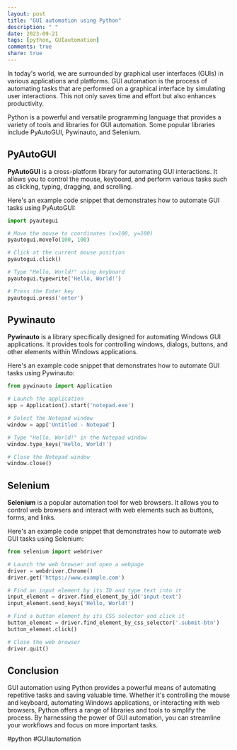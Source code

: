 ```yaml
---
layout: post
title: "GUI automation using Python"
description: " "
date: 2023-09-21
tags: [python, GUIautomation]
comments: true
share: true
---
```


In today's world, we are surrounded by graphical user interfaces (GUIs) in various applications and platforms. GUI automation is the process of automating tasks that are performed on a graphical interface by simulating user interactions. This not only saves time and effort but also enhances productivity.

Python is a powerful and versatile programming language that provides a variety of tools and libraries for GUI automation. Some popular libraries include PyAutoGUI, Pywinauto, and Selenium.

## PyAutoGUI

**PyAutoGUI** is a cross-platform library for automating GUI interactions. It allows you to control the mouse, keyboard, and perform various tasks such as clicking, typing, dragging, and scrolling.

Here's an example code snippet that demonstrates how to automate GUI tasks using PyAutoGUI:

```python
import pyautogui

# Move the mouse to coordinates (x=100, y=100)
pyautogui.moveTo(100, 100)

# Click at the current mouse position
pyautogui.click()

# Type "Hello, World!" using keyboard
pyautogui.typewrite('Hello, World!')

# Press the Enter key
pyautogui.press('enter')
```

## Pywinauto

**Pywinauto** is a library specifically designed for automating Windows GUI applications. It provides tools for controlling windows, dialogs, buttons, and other elements within Windows applications.

Here's an example code snippet that demonstrates how to automate GUI tasks using Pywinauto:

```python
from pywinauto import Application

# Launch the application
app = Application().start('notepad.exe')

# Select the Notepad window
window = app['Untitled - Notepad']

# Type "Hello, World!" in the Notepad window
window.type_keys('Hello, World!')

# Close the Notepad window
window.close()
```

## Selenium

**Selenium** is a popular automation tool for web browsers. It allows you to control web browsers and interact with web elements such as buttons, forms, and links.

Here's an example code snippet that demonstrates how to automate web GUI tasks using Selenium:

```python
from selenium import webdriver

# Launch the web browser and open a webpage
driver = webdriver.Chrome()
driver.get('https://www.example.com')

# Find an input element by its ID and type text into it
input_element = driver.find_element_by_id('input-text')
input_element.send_keys('Hello, World!')

# Find a button element by its CSS selector and click it
button_element = driver.find_element_by_css_selector('.submit-btn')
button_element.click()

# Close the web browser
driver.quit()
```

## Conclusion

GUI automation using Python provides a powerful means of automating repetitive tasks and saving valuable time. Whether it's controlling the mouse and keyboard, automating Windows applications, or interacting with web browsers, Python offers a range of libraries and tools to simplify the process. By harnessing the power of GUI automation, you can streamline your workflows and focus on more important tasks.

#python #GUIautomation